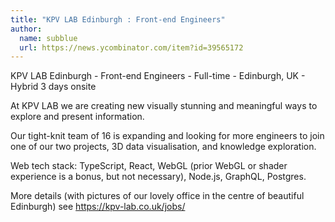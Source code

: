 ```yaml
---
title: "KPV LAB Edinburgh : Front-end Engineers"
author:
  name: subblue
  url: https://news.ycombinator.com/item?id=39565172
---
```

KPV LAB Edinburgh - Front-end Engineers - Full-time - Edinburgh, UK - Hybrid 3 days onsite

At KPV LAB we are creating new visually stunning and meaningful ways to explore and present information.

Our tight-knit team of 16 is expanding and looking for more engineers to join one of our two projects, 3D data visualisation, and knowledge exploration.

Web tech stack: TypeScript, React, WebGL (prior WebGL or shader experience is a bonus, but not necessary), Node.js, GraphQL, Postgres.

More details (with pictures of our lovely office in the centre of beautiful Edinburgh) see 
<a href="https:&#x2F;&#x2F;kpv-lab.co.uk&#x2F;jobs&#x2F;" rel="nofollow">https:&#x2F;&#x2F;kpv-lab.co.uk&#x2F;jobs&#x2F;</a>
